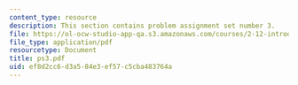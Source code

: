 ```yaml
---
content_type: resource
description: This section contains problem assignment set number 3.
file: https://ol-ocw-studio-app-qa.s3.amazonaws.com/courses/2-12-introduction-to-robotics-fall-2005/ef8d2cc6d3a584e3ef57c5cba483764a_ps3.pdf
file_type: application/pdf
resourcetype: Document
title: ps3.pdf
uid: ef8d2cc6-d3a5-84e3-ef57-c5cba483764a
---
```

